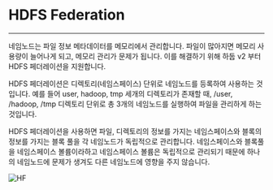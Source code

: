 # HDFS Federation
* * *
네임노드는 파일 정보 메타데이터를 메모리에서 관리합니다. 파일이 많아지면 메모리 사용량이 늘어나게 되고, 메모리 관리가 문제가 됩니다. 이를 해결하기 위해 하둡 v2 부터 HDFS 페더레이션을 지원합니다.

HDFS 페더레이션은 디렉토리(네임스페이스) 단위로 네임노드를 등록하여 사용하는 것입니다. 예를 들어 user, hadoop, tmp 세개의 디렉토리가 존재할 때, /user, /hadoop, /tmp 디렉토리 단위로 총 3개의 네임노드를 실행하여 파일을 관리하게 하는 것입니다.

HDFS 페더레이션을 사용하면 파일, 디렉토리의 정보를 가지는 네임스페이스와 블록의 정보를 가지는 블록 풀을 각 네임노드가 독립적으로 관리합니다. 네임스페이스와 블록풀을 네임스페이스 볼륨이라하고 네임스페이스 볼륨은 독립적으로 관리되기 때문에 하나의 네임노드에 문제가 생겨도 다른 네임노드에 영향을 주지 않습니다.

![HF](https://hadoop.apache.org/docs/r2.7.2/hadoop-project-dist/hadoop-hdfs/images/federation.gif)
